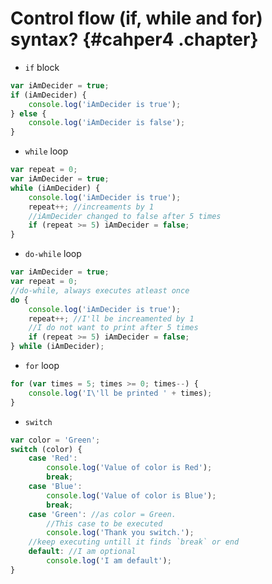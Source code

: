 # Control flow (if, while and for) syntax? {#cahper4 .chapter}

* `if` block

```js
var iAmDecider = true;
if (iAmDecider) {
	console.log('iAmDecider is true');
} else {
	console.log('iAmDecider is false');
}
```

* `while` loop

```js
var repeat = 0;
var iAmDecider = true;
while (iAmDecider) {
	console.log('iAmDecider is true');
	repeat++; //increaments by 1
	//iAmDecider changed to false after 5 times
	if (repeat >= 5) iAmDecider = false;
}
```

* `do-while` loop

```js
var iAmDecider = true;
var repeat = 0;
//do-while, always executes atleast once
do {
	console.log('iAmDecider is true');
	repeat++; //I'll be increamented by 1
	//I do not want to print after 5 times
	if (repeat >= 5) iAmDecider = false;
} while (iAmDecider);
```

* `for` loop

```js
for (var times = 5; times >= 0; times--) {
	console.log('I\'ll be printed ' + times);
}
``` 

* `switch`

```js
var color = 'Green';
switch (color) {
	case 'Red':
		console.log('Value of color is Red');
		break;
	case 'Blue':
		console.log('Value of color is Blue');
		break;
	case 'Green': //as color = Green.
		//This case to be executed
		console.log('Thank you switch.');
	//keep executing untill it finds `break` or end
	default: //I am optional
		console.log('I am default');
}
```